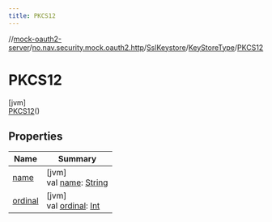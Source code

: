 ```yaml
---
title: PKCS12
---
```

//[mock-oauth2-server](../../../../../index.html)/[no.nav.security.mock.oauth2.http](../../../index.html)/[SslKeystore](../../index.html)/[KeyStoreType](../index.html)/[PKCS12](index.html)



# PKCS12



[jvm]\
[PKCS12](index.html)()



## Properties


| Name | Summary |
|---|---|
| [name](index.html#-372974862%2FProperties%2F863300109) | [jvm]<br>val [name](index.html#-372974862%2FProperties%2F863300109): [String](https://kotlinlang.org/api/latest/jvm/stdlib/kotlin/-string/index.html) |
| [ordinal](index.html#-739389684%2FProperties%2F863300109) | [jvm]<br>val [ordinal](index.html#-739389684%2FProperties%2F863300109): [Int](https://kotlinlang.org/api/latest/jvm/stdlib/kotlin/-int/index.html) |

